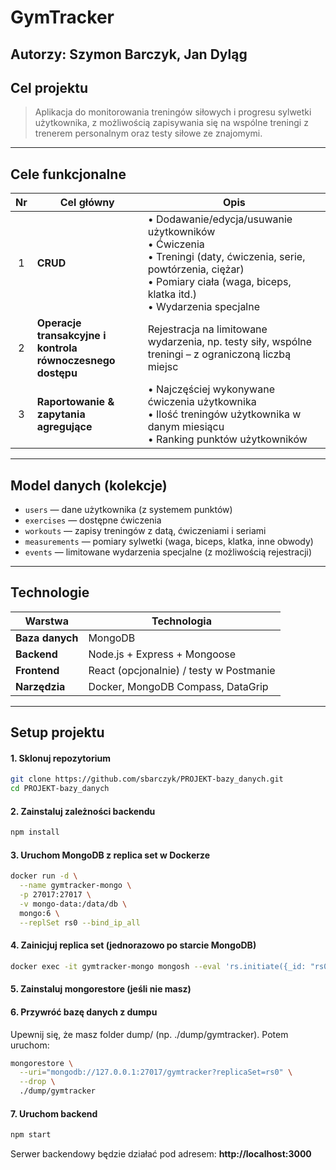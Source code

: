 # GymTracker
**Autorzy:** Szymon Barczyk, Jan Dyląg
---
## Cel projektu
> Aplikacja do monitorowania treningów siłowych i progresu sylwetki użytkownika, z możliwością zapisywania się na wspólne treningi z trenerem personalnym oraz testy siłowe ze znajomymi.
---
## Cele funkcjonalne
| Nr  | Cel główny                     | Opis                                                                                                                                  |
| :-: | ------------------------------ | ------------------------------------------------------------------------------------------------------------------------------------- |
|  1  | **CRUD**                       | • Dodawanie/edycja/usuwanie użytkowników<br>• Ćwiczenia<br>• Treningi (daty, ćwiczenia, serie, powtórzenia, ciężar)<br>• Pomiary ciała (waga, biceps, klatka itd.)<br>• Wydarzenia specjalne |
|  2  | **Operacje transakcyjne i kontrola równoczesnego dostępu** | Rejestracja na limitowane wydarzenia, np. testy siły, wspólne treningi – z ograniczoną liczbą miejsc |
|  3  | **Raportowanie & zapytania agregujące**   | • Najczęściej wykonywane ćwiczenia użytkownika<br>• Ilość treningów użytkownika w danym miesiącu<br>• Ranking punktów użytkowników |
---
## Model danych (kolekcje)
- `users` — dane użytkownika (z systemem punktów)
- `exercises` — dostępne ćwiczenia
- `workouts` — zapisy treningów z datą, ćwiczeniami i seriami
- `measurements` — pomiary sylwetki (waga, biceps, klatka, inne obwody)
- `events` — limitowane wydarzenia specjalne (z możliwością rejestracji)
---
## Technologie
| Warstwa         | Technologia                             |
| --------------- | --------------------------------------- |
| **Baza danych** | MongoDB                                 |
| **Backend**     | Node.js + Express + Mongoose            |
| **Frontend**    | React (opcjonalnie) / testy w Postmanie |
| **Narzędzia**   | Docker, MongoDB Compass, DataGrip       |
---
## Setup projektu

#### 1. Sklonuj repozytorium
```bash
git clone https://github.com/sbarczyk/PROJEKT-bazy_danych.git
cd PROJEKT-bazy_danych
```

#### 2. Zainstaluj zależności backendu
```bash
npm install
```

#### 3. Uruchom MongoDB z replica set w Dockerze
```bash
docker run -d \
  --name gymtracker-mongo \
  -p 27017:27017 \
  -v mongo-data:/data/db \
  mongo:6 \
  --replSet rs0 --bind_ip_all
```

#### 4. Zainicjuj replica set (jednorazowo po starcie MongoDB)
```bash
docker exec -it gymtracker-mongo mongosh --eval 'rs.initiate({_id: "rs0", members: [{_id: 0, host: "localhost:27017"}]})'
```

#### 5. Zainstaluj mongorestore (jeśli nie masz)


#### 6. Przywróć bazę danych z dumpu
Upewnij się, że masz folder dump/ (np. ./dump/gymtracker). Potem uruchom:
```bash
mongorestore \
  --uri="mongodb://127.0.0.1:27017/gymtracker?replicaSet=rs0" \
  --drop \
  ./dump/gymtracker
```


#### 7. Uruchom backend
```bash
npm start
```

Serwer backendowy będzie działać pod adresem: **http://localhost:3000**
